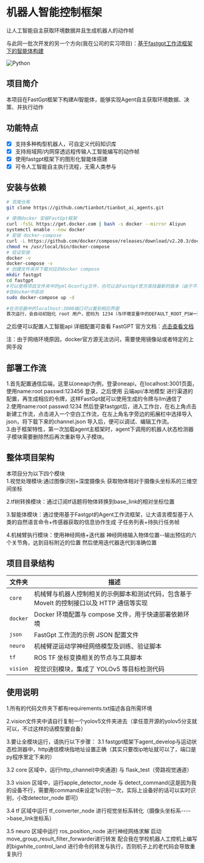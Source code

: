 # 机器人智能控制框架

让人工智能自主获取环境数据并且生成机器人的动作帧

与此同一批次开发的另一个方向(我在公司的实习项目)：[基于fastgpt工作流框架下的智能体构建](https://github.com/tianbot/tianbot_ai_agents)

![Python](https://img.shields.io/badge/python-3.8%2B-blue)




## 项目简介


 本项目在FastGpt框架下构建AI智能体，能够实现Agent自主获取环境数据、决策、并执行动作


## 功能特点

- [x] 支持多种构型机器人，可自定义代码知识库
- [x] 支持局域网/内网穿透远程传输人工智能编写的动作帧
- [x] 使用fastgpt框架下的图形化智能体搭建
- [x] 可令人工智能自主执行流程，无需人类参与

## 安装与依赖

```bash
# 克隆仓库
git clone https://github.com/tianbot/tianbot_ai_agents.git

# 使用docker 安装FastGpt框架
curl -fsSL https://get.docker.com | bash -s docker --mirror Aliyun
systemctl enable --now docker
# 安装 docker-compose
curl -L https://github.com/docker/compose/releases/download/v2.20.3/docker-compose-`uname -s`-`uname -m` -o /usr/local/bin/docker-compose（若失效则可以搜索最新的docker-compose安装方法）
chmod +x /usr/local/bin/docker-compose
# 验证安装
docker -v
docker-compose -v
# 创建文件夹并下载对应的docker compose
mkdir fastgpt
cd fastgpt
#可以使用项目文件夹中的yml与config文件，也可以去FastGpt官方库找最新的版本（由于不同版本使用了不同的渠道端口，所以会在模型配置上有少许不同）
#在docker中启动
sudo docker-compose up -d

#在浏览器中的localhost:3000端口可以看到相应界面
首次运行，会自动初始化 root 用户，密码为 1234（与环境变量中的DEFAULT_ROOT_PSW一致），日志可能会提示一次MongoServerError: Unable to read from a snapshot due to pending collection catalog changes;可忽略。
```
之后便可以配置人工智能api
详细配置可查看 FastGPT 官方文档：[点击查看文档](https://doc.fastgpt.cn/docs/)

注：由于网络环境原因，docker官方源无法访问，需要使用镜像站或者特定的上网手段

## 部署工作流
1.首先配置通信后端，这里以oneapi为例，登录oneapi，在localhost:3001页面，使用name:root passwd:123456 登录，之后使用 云端api/本地模型 进行渠道的配置，再生成相应的令牌，这样FastGpt就可以使用生成的令牌与llm通信了  
2.使用name:root passwd:1234 然后登录fastgpt后，进入工作台，在右上角点击新建工作流，点击进入一个空白工作流，在左上角名字旁边的拓展栏中选择导入json，将下载下来的channel.json 导入后，便可以调试、编辑工作流。  
3.由于框架特性，第一次加载agent主框架时，agent下调用的机器人状态检测器子模块需要删除然后再次重新导入子模块。



## 整体项目架构
本项目分为以下四个模块  
1.视觉处理模块:通过图像识别+深度摄像头 获取物体相对于摄像头坐标系的三维空间坐标  
  
2.tf树转换模块：通过订阅tf话题将物体转换到base_link的相对坐标位置  
  
3.智能体模块：通过使用基于Fastgpt的Agent工作流框架，让大语言模型基于人类的自然语言命令+传感器获取的信息协作生成 子任务列表+待执行任务帧  
  
4.机械臂执行模块：使用神经网络+迭代器 神经网络输入物体位置--输出预估的六个关节角，达到目标附近的位置 然后使用迭代器迭代到准确位置  

##

## 项目目录结构

| 文件夹 | 描述 |
| ------ | ---- |
| `core` | 机械臂与机器人控制相关的示例脚本和测试代码，包含基于 MoveIt 的控制接口以及 HTTP 通信等实现 |
| `docker` | Docker 环境配置与 compose 文件，用于快速部署依赖环境 |
| `json` | FastGpt 工作流的示例 JSON 配置文件 |
| `neuro` | 机械臂逆运动学神经网络模型及训练、验证脚本 |
| `tf` | ROS TF 坐标变换相关的节点与工具脚本 |
| `vision` | 视觉识别模块，集成了 YOLOv5 等目标检测代码 |

## 使用说明
1.所有的代码文件夹下都有requirements.txt描述各自所需环境

2.vision文件夹中请自行复制一个yolov5文件夹进去（拿任意开源的yolov5分支就可以，不过这样的话模型要自备）

3.要让全模块运行，请执行以下步骤：
  3.1 fastgpt框架下agent_develop与运动状态检测器中，http通信模块指地址设置正确（其实只要改ip地址就可以了，端口是py程序里定下来的）
  
  3.2 core 区域中，运行http_channel(中央通道) 与 flask_test（旁路视觉通道）  
  
  3.3 vision 区域中，运行apple_detector_node 与 detect_command(这是因为我的设备不行，需要用command来设定1s识别一次，实际上设备好的话可以实时识别，小改detector_node 即可)  
  
  3.4 tf 区域中运行 tf_converter_node 进行视觉坐标系转化（摄像头坐标系---->base_link坐标系）   
  
  3.5 neuro 区域中运行 ros_position_node 进行神经网络求解 启动move_group_result_filter_forwarder进行转发 配合我在学校机器人工控机上编写的bigwhite_control_land 进行命令的转发与执行，否则机子上的老代码会导致重复执行



